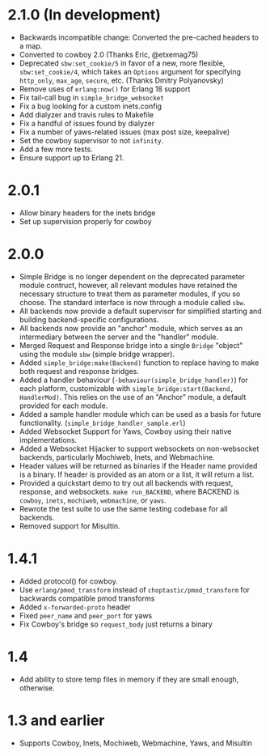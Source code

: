 # 2.1.0 (In development)

* Backwards incompatible change: Converted the pre-cached headers to a map.
* Converted to cowboy 2.0 (Thanks Eric, @etxemag75)
* Deprecated `sbw:set_cookie/5` in favor of a new, more flexible,
  `sbw:set_cookie/4`, which takes an `Options` argument for specifying
  `http_only`, `max_age`, `secure`, etc. (Thanks Dmitry Polyanovsky)
* Remove uses of `erlang:now()` for Erlang 18 support
* Fix tail-call bug in `simple_bridge_websocket`
* Fix a bug looking for a custom inets.config
* Add dialyzer and travis rules to Makefile
* Fix a handful of issues found by dialyzer
* Fix a number of yaws-related issues (max post size, keepalive)
* Set the cowboy supervisor to not `infinity`.
* Add a few more tests.
* Ensure support up to Erlang 21.

# 2.0.1

* Allow binary headers for the inets bridge
* Set up supervision properly for cowboy

# 2.0.0

* Simple Bridge is no longer dependent on the deprecated parameter module
  contruct, however, all relevant modules have retained the necessary structure
  to treat them as parameter modules, if you so choose. The standard interface
  is now through a module called `sbw`.
* All backends now provide a default supervisor for simplified starting and
  building backend-specific configurations.
* All backends now provide an "anchor" module, which serves as an intermediary
  between the server and the "handler" module.
* Merged Request and Response bridge into a single `Bridge` "object" using the
  module `sbw` (simple bridge wrapper).
* Added `simple_bridge:make(Backend)` function to replace having to make both
  request and response bridges.
* Added a handler behaviour (`-behaviour(simple_bridge_handler)`) for each
  platform, customizable with `simple_bridge:start(Backend, HandlerMod)`. This
  relies on the use of an "Anchor" module, a default provided for each module.
* Added a sample handler module which can be used as a basis for future
  functionality. (`simple_bridge_handler_sample.erl`)
* Added Websocket Support for Yaws, Cowboy using their native implementations.
* Added a Websocket Hijacker to support websockets on non-websocket backends,
  particularly Mochiweb, Inets, and Webmachine.
* Header values will be returned as binaries if the Header name provided is a
  binary. If header is provided as an atom or a list, it will return a list.
* Provided a quickstart demo to try out all backends with request, response,
  and websockets. `make run_BACKEND`, where BACKEND is `cowboy`, `inets`,
  `mochiweb`, `webmachine`, or `yaws`.
* Rewrote the test suite to use the same testing codebase for all backends.
* Removed support for Misultin.

# 1.4.1

* Added protocol() for cowboy.
* Use `erlang/pmod_transform` instead of `choptastic/pmod_transform` for
  backwards compatible pmod transforms
* Added `x-forwarded-proto` header
* Fixed `peer_name` and `peer_port` for yaws
* Fix Cowboy's bridge so `request_body` just returns a binary

# 1.4

* Add ability to store temp files in memory if they are small enough,
  otherwise.

# 1.3 and earlier

* Supports Cowboy, Inets, Mochiweb, Webmachine, Yaws, and Misultin

